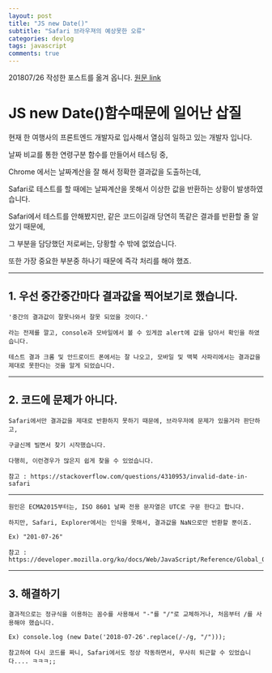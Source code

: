 ```yaml
---
layout: post
title: "JS new Date()"
subtitle: "Safari 브라우져의 예상못한 오류"
categories: devlog
tags: javascript
comments: true
---
```


201807/26 작성한 포스트를 옮겨 옵니다. [원문 link](https://github.com/bluelion2/bluelion2.github/edit/master/_posts/2018-07-26-JS%20new%20Date().md)

# JS new Date()함수때문에 일어난 삽질


현재 한 여행사의 프론트엔드 개발자로 입사해서 열심히 일하고 있는 개발자 입니다.

날짜 비교를 통한 연령구분 함수를 만들어서 테스팅 중,

Chrome 에서는 날짜계산을 잘 해서 정확한 결과값을 도출하는데,

Safari로 테스트를 할 때에는 날짜계산을 못해서 이상한 값을 반환하는 상황이 발생하였습니다.


Safari에서 테스트를 안해봤지만, 같은 코드이길래 당연히 똑같은 결과를 반환할 줄 알았기 때문에,

그 부분을 담당했던 저로써는, 당황할 수 밖에 없었습니다.

또한 가장 중요한 부분중 하나기 때문에 즉각 처리를 해야 했죠.



---


## 1. 우선 중간중간마다 결과값을 찍어보기로 했습니다.


    '중간의 결과값이 잘못나와서 잘못 되었을 것이다.'

    라는 전제를 깔고, console과 모바일에서 볼 수 있게끔 alert에 값을 담아서 확인을 하였습니다.

    테스트 결과 크롬 및 안드로이드 폰에서는 잘 나오고, 모바일 및 맥북 사파리에서는 결과값을 제대로 못한다는 것을 알게 되었습니다.


---


## 2. 코드에 문제가 아니다.


    Safari에서만 결과값을 제대로 반환하지 못하기 때문에, 브라우저에 문제가 있을거라 판단하고,

    구글신께 빌면서 찾기 시작했습니다.

    다행히, 이런경우가 많은지 쉽게 찾을 수 있었습니다.

    참고 : https://stackoverflow.com/questions/4310953/invalid-date-in-safari


---


    원인은 ECMA2015부터는, ISO 8601 날짜 전용 문자열은 UTC로 구문 한다고 합니다.

    하지만, Safari, Explorer에서는 인식을 못해서, 결과값을 NaN으로만 반환할 뿐이죠.

    Ex) "201-07-26"

    참고 : https://developer.mozilla.org/ko/docs/Web/JavaScript/Reference/Global_Objects/Date/parse


---


## 3. 해결하기

    결과적으로는 정규식을 이용하는 꼼수를 사용해서 "-"를 "/"로 교체하거나, 처음부터 /를 사용해야 했습니다.

    Ex) console.log (new Date('2018-07-26'.replace(/-/g, "/")));

    참고하여 다시 코드를 짜니, Safari에서도 정상 작동하면서, 무사히 퇴근할 수 있었습니다.... ㅋㅋㅋ;;

